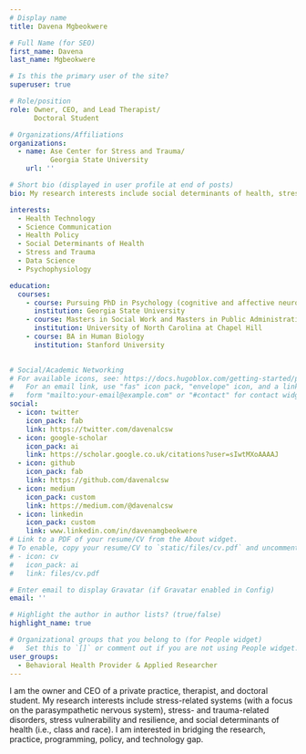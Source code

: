 ```yaml
---
# Display name
title: Davena Mgbeokwere

# Full Name (for SEO)
first_name: Davena
last_name: Mgbeokwere

# Is this the primary user of the site?
superuser: true

# Role/position
role: Owner, CEO, and Lead Therapist/
      Doctoral Student

# Organizations/Affiliations
organizations:
  - name: Ase Center for Stress and Trauma/
          Georgia State University
    url: ''

# Short bio (displayed in user profile at end of posts)
bio: My research interests include social determinants of health, stress and trauma, and inclusive health tech, policy, and programs.

interests:
  - Health Technology
  - Science Communication
  - Health Policy
  - Social Determinants of Health
  - Stress and Trauma
  - Data Science
  - Psychophysiology

education:
  courses:
    - course: Pursuing PhD in Psychology (cognitive and affective neuroscience)
      institution: Georgia State University
    - course: Masters in Social Work and Masters in Public Administration
      institution: University of North Carolina at Chapel Hill
    - course: BA in Human Biology
      institution: Stanford University
      

# Social/Academic Networking
# For available icons, see: https://docs.hugoblox.com/getting-started/page-builder/#icons
#   For an email link, use "fas" icon pack, "envelope" icon, and a link in the
#   form "mailto:your-email@example.com" or "#contact" for contact widget.
social:
  - icon: twitter
    icon_pack: fab
    link: https://twitter.com/davenalcsw
  - icon: google-scholar
    icon_pack: ai
    link: https://scholar.google.co.uk/citations?user=sIwtMXoAAAAJ
  - icon: github
    icon_pack: fab
    link: https://github.com/davenalcsw
  - icon: medium
    icon_pack: custom 
    link: https://medium.com/@davenalcsw
  - icon: linkedin
    icon_pack: custom 
    link: www.linkedin.com/in/davenamgbeokwere
# Link to a PDF of your resume/CV from the About widget.
# To enable, copy your resume/CV to `static/files/cv.pdf` and uncomment the lines below.
# - icon: cv
#   icon_pack: ai
#   link: files/cv.pdf

# Enter email to display Gravatar (if Gravatar enabled in Config)
email: ''

# Highlight the author in author lists? (true/false)
highlight_name: true

# Organizational groups that you belong to (for People widget)
#   Set this to `[]` or comment out if you are not using People widget.
user_groups:
  - Behavioral Health Provider & Applied Researcher
---
```


I am the owner and CEO of a private practice, therapist, and doctoral student. My research interests include stress-related systems (with a focus on the parasympathetic nervous system), stress- and trauma-related disorders, stress vulnerability and resilience, and social determinants of health (i.e., class and race). I am interested in bridging the research, practice, programming, policy, and technology gap.

